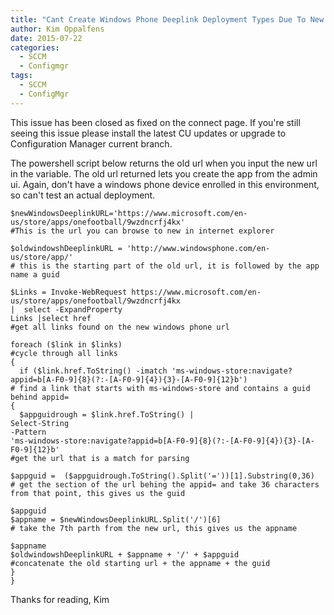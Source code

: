 ```yaml
---
title: "Cant Create Windows Phone Deeplink Deployment Types Due To New Store Urls"
author: Kim Oppalfens
date: 2015-07-22
categories:
  - SCCM
  - Configmgr
tags:
  - SCCM
  - ConfigMgr
---
```


This issue has been closed as fixed on the connect page. If you're still seeing this issue please install the latest CU updates or upgrade to Configuration Manager current branch.


The powershell script below returns the old url when you input the new url in the variable. The old url returned lets you create the app from the admin ui. Again, don't have a windows phone device enrolled in this environment, so can't test an actual deployment.  

```posh
$newWindowsDeeplinkURL='https://www.microsoft.com/en-us/store/apps/onefootball/9wzdncrfj4kx'  
#This is the url you can browse to new in internet explorer  

$oldwindowshDeeplinkURL = 'http://www.windowsphone.com/en-us/store/app/'  
# this is the starting part of the old url, it is followed by the app name a guid  

$Links = Invoke-WebRequest https://www.microsoft.com/en-us/store/apps/onefootball/9wzdncrfj4kx  
|  select -ExpandProperty  
Links |select href  
#get all links found on the new windows phone url  

foreach ($link in $links)  
#cycle through all links  
{  
  if ($link.href.ToString() -imatch 'ms-windows-store:navigate?appid=b[A-F0-9]{8}(?:-[A-F0-9]{4}){3}-[A-F0-9]{12}b')  
# find a link that starts with ms-windows-store and contains a guid behind appid=  
{  
  $appguidrough = $link.href.ToString() | 
Select-String  
-Pattern  
'ms-windows-store:navigate?appid=b[A-F0-9]{8}(?:-[A-F0-9]{4}){3}-[A-F0-9]{12}b'  
#get the url that is a match for parsing  

$appguid =  ($appguidrough.ToString().Split('='))[1].Substring(0,36)  
# get the section of the url behing the appid= and take 36 characters from that point, this gives us the guid  

$appguid  
$appname = $newWindowsDeeplinkURL.Split('/')[6]  
# take the 7th parth from the new url, this gives us the appname  
  
$appname  
$oldwindowshDeeplinkURL + $appname + '/' + $appguid  
#concatenate the old starting url + the appname + the guid  
}  
}  
```

Thanks for reading,
Kim

[1]: https://kimoppalfens.github.io/assets/072215_1402_CantcreateW1.png
[2]: https://kimoppalfens.github.io/assets/072215_1402_CantcreateW2.png
